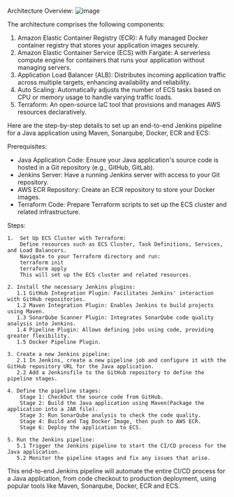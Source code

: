 

Architecture Overview:
![image](https://github.com/user-attachments/assets/63820c6e-e45b-481c-a220-4ba5d18c2b37)

The architecture comprises the following components:
1. Amazon Elastic Container Registry (ECR): A fully managed Docker container registry that stores your application images securely.
2. Amazon Elastic Container Service (ECS) with Fargate: A serverless compute engine for containers that runs your application without managing servers.
3. Application Load Balancer (ALB): Distributes incoming application traffic across multiple targets, enhancing availability and reliability.
4. Auto Scaling: Automatically adjusts the number of ECS tasks based on CPU or memory usage to handle varying traffic loads.
5. Terraform: An open-source IaC tool that provisions and manages AWS resources declaratively.

Here are the step-by-step details to set up an end-to-end Jenkins pipeline for a Java application using Maven, Sonarqube, Docker, ECR and ECS:

Prerequisites:
 - Java Application Code: Ensure your Java application's source code is hosted in a Git repository (e.g., GitHub, GitLab).
 - Jenkins Server: Have a running Jenkins server with access to your Git repository.
 - AWS ECR Repository: Create an ECR repository to store your Docker images.
 - Terraform Code: Prepare Terraform scripts to set up the ECS cluster and related infrastructure.

Steps:

    1.  Set Up ECS Cluster with Terraform:
        Define resources such as ECS Cluster, Task Definitions, Services, and Load Balancers.
        Navigate to your Terraform directory and run:
        terraform init
        terraform apply
        This will set up the ECS cluster and related resources.
    
    2. Install the necessary Jenkins plugins:
       1.1 GitHub Integration Plugin: Facilitates Jenkins' interaction with GitHub repositories.
       1.2 Maven Integration Plugin: Enables Jenkins to build projects using Maven.
       1.3 SonarQube Scanner Plugin: Integrates SonarQube code quality analysis into Jenkins.
       1.4 Pipeline Plugin: Allows defining jobs using code, providing greater flexibility.
       1.5 Docker Pipeline Plugin.

    3. Create a new Jenkins pipeline:
       2.1 In Jenkins, create a new pipeline job and configure it with the GitHub repository URL for the Java application.
       2.2 Add a Jenkinsfile to the GitHub repository to define the pipeline stages.

    4. Define the pipeline stages:
        Stage 1: CheckOut the source code from GitHub.
        Stage 2: Build the Java application using Maven(Package the application into a JAR file).
        Stage 3: Run SonarQube analysis to check the code quality.
        Stage 4: Build and Tag Docker Image, then push to AWS ECR.
        Stage 6: Deploy the application to ECS.

    5. Run the Jenkins pipeline:
       5.1 Trigger the Jenkins pipeline to start the CI/CD process for the Java application.
       5.2 Monitor the pipeline stages and fix any issues that arise.

This end-to-end Jenkins pipeline will automate the entire CI/CD process for a Java application, from code checkout to production deployment, using popular tools like Maven, Sonarqube, Docker, ECR and ECS.
